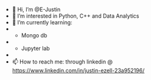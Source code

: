 - 👋 Hi, I’m @E-Justin
- 👀 I’m interested in Python, C++ and Data Analytics 
- 🌱 I’m currently learning:
-   * Mongo db
-   * Jupyter lab
-   
- 📫 How to reach me: through linkedin @ https://www.linkedin.com/in/justin-ezell-23a952196/

<!---
E-Justin/E-Justin is a ✨ special ✨ repository because its `README.md` (this file) appears on your GitHub profile.
You can click the Preview link to take a look at your changes.
--->

